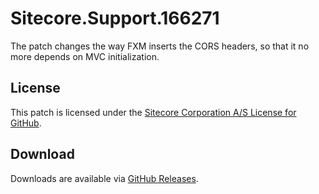 # Sitecore.Support.166271
The patch changes the way FXM inserts the CORS headers, so that it no more depends on MVC initialization.

## License  
This patch is licensed under the [Sitecore Corporation A/S License for GitHub](https://github.com/sitecoresupport/Sitecore.Support.166271/blob/master/LICENSE).  

## Download  
Downloads are available via [GitHub Releases](https://github.com/sitecoresupport/Sitecore.Support.166271/releases).  
